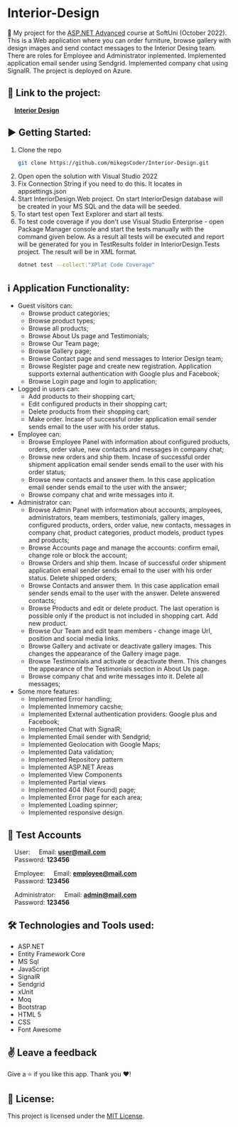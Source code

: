 # Interior-Design

:dart:  My project for the [ASP.NET Advanced](https://softuni.bg/trainings/3854/asp-net-advanced-october-2022) course at SoftUni (October 2022). This is a Web application where you can order furniture, browse gallery with design images and send contact messages to the Interior Desing team.
There are roles for Employee and Administrator inplemented. Implemented application email sender using Sendgrid. Implemented company chat using SignalR. The project is deployed on Azure.

## 🔗 **Link to the project:**
&nbsp;&nbsp;&nbsp;&nbsp;**[Interior Design](https://interiordesign.azurewebsites.net/)**

## :arrow_forward: Getting Started:

1. Clone the repo
   ```sh
   git clone https://github.com/mikegsCoder/Interior-Design.git
   ```
2. Open open the solution with Visual Studio 2022
   <!-- ```sh
   View -> Terminal
   ``` -->
3. Fix Connection String if you need to do this. It locates in appsettings.json
   <!-- ```sh
   npm install
   ``` -->
4. Start InteriorDesign.Web project. On start InteriorDesign database will be created in your MS SQL and the data will be seeded.
   <!-- ```sh
   npm start
   ``` -->
5. To start test open Text Explorer and start all tests.
   <!-- ```sh
   npm start
   ``` -->
5. To test code coverage if you don't use Visual Studio Enterprise - open Package Manager console and start the tests manually with the command given below. As a result all tests will be executed and report will be generated for you in TestResults folder in InteriorDesign.Tests project. The result will be in XML format.
   ```sh
   dotnet test --collect:"XPlat Code Coverage"
   ```

## :information_source: Application Functionality:

- Guest visitors can: 
  - Browse product categories;
  - Browse product types;
  - Browse all products;
  - Browse About Us page and Testimonials;
  - Browse Our Team page;
  - Browse Gallery page;
  - Browse Contact page and send messages to Interior Design team;
  - Browse Register page and create new registration. Application supports external authentication with Google plus and Facebook;
  - Browse Login page and login to application;
- Logged in users can:
  - Add products to their shopping cart; 
  - Edit configured products in their shopping cart;
  - Delete products from their shopping cart;
  - Make order. Incase of successful order application email sender sends email to the user with his order status.
- Employee can:
  - Browse Employee Panel with information about configured products, orders, order value, new contacts and messages in company chat; 
  - Browse new orders and ship them. Incase of successful order shipment application email sender sends email to the user with his order status;
  - Browse new contacts and answer them. In this case application email sender sends email to the user with the answer;
  - Browse company chat and write messages into it.
- Administrator can:
  - Browse Admin Panel with information about accounts, amployees, administrators, team members, testimonials, gallery images, configured products, orders, order value, new contacts, messages in company chat, product categories, product models, product types and products; 
  - Browse Accounts page and manage the accounts: confirm email, change role or block the account;
  - Browse Orders and ship them. Incase of successful order shipment application email sender sends email to the user with his order status. Delete shipped orders;
  - Browse Contacts and answer them. In this case application email sender sends email to the user with the answer. Delete answered contacts;
  - Browse Products and edit or delete product. The last operation is possible only if the product is not included in shopping cart. Add new product.
  - Browse Our Team and edit team members - change image Url, position and social media links.
  - Browse Gallery and activate or deactivate gallery images. This changes the appearance of the Gallery image page.
  - Browse Testimonials and activate or deactivate them. This changes the appearance of the Testimonials section in About Us page.
  - Browse company chat and write messages into it. Delete all messages;
- Some more features:
  - Implemented Error handling;
  - Implemented Inmemory cacshe;
  - Implemented External authentication providers: Google plus and Facebook;
  - Implemented Chat with SignalR;
  - Implemented Email sender with Sendgrid;
  - Implemented Geolocation with Google Maps;
  - Implemented Data validation;
  - Implemented Repository pattern
  - Implemented ASP.NET Areas
  - Implemented View Components
  - Implemented Partial views
  - Implemented 404 (Not Found) page;
  - Implemented Error page for each area;
  - Implemented Loading spinner;
  - Implemented responsive design.

## 🧪 Test Accounts
&nbsp;&nbsp;&nbsp;&nbsp;User: 
&nbsp;&nbsp;&nbsp;&nbsp;Email: **user@mail.com**  
&nbsp;&nbsp;&nbsp;&nbsp;Password: **123456**  

&nbsp;&nbsp;&nbsp;&nbsp;Employee: 
&nbsp;&nbsp;&nbsp;&nbsp;Email: **employee@mail.com**  
&nbsp;&nbsp;&nbsp;&nbsp;Password: **123456** 

&nbsp;&nbsp;&nbsp;&nbsp;Administrator: 
&nbsp;&nbsp;&nbsp;&nbsp;Email: **admin@mail.com**  
&nbsp;&nbsp;&nbsp;&nbsp;Password: **123456** 

## :hammer_and_wrench: Technologies and Tools used:

- ASP.NET
- Entity Framework Core
- MS Sql
- JavaScript
- SignalR
- Sendgrid
- xUnit
- Moq
- Bootstrap
- HTML 5
- CSS
- Font Awesome


## :v: Leave a feedback
Give a :star: if you like this app.
Thank you ❤️!

## 📖 License:

This project is licensed under the [MIT License](LICENSE).
